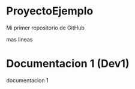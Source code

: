 # ProyectoEjemplo
Mi primer repositorio de GitHub

mas lineas

# Documentacion 1 (Dev1)

documentacion 1
